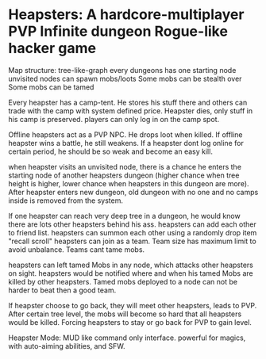 # Heapsters: A hardcore-multiplayer PVP Infinite dungeon Rogue-like hacker game

Map structure: tree-like-graph
every dungeons has one starting node
unvisited nodes can spawn mobs/loots
Some mobs can be stealth over
Some mobs can be tamed

Every heapster has a camp-tent. He stores his stuff there and others can trade with the camp with system defined price.
Heapster dies, only stuff in his camp is preserved.
players can only log in on the camp spot.

Offline heapsters act as a PVP NPC. He drops loot when killed. 
If offline heapster wins a battle, he still weakens. 
If a heapster dont log online for certain period, he should be so weak and become an easy kill.

when heapster visits an unvisited node, there is a chance he enters the starting node of another heapsters dungeon (higher chance when tree height is higher, lower chance when heapsters in this dungeon are more). 
After heapster enters new dungeon, old dungeon with no one and no camps inside is removed from the system. 



If one heapster can reach very deep tree in a dungeon, he would know there are lots other heapsters behind his ass.
heapsters can add each other to friend list. 
heapsters can summon each other using a randomly drop item "recall scroll"
heapsters can join as a team. Team size has maximum limit to avoid unbalance.
Teams cant tame mobs.

heapsters can left tamed Mobs in any node, which attacks other heapsters on sight. heapsters would be notified where and when his tamed Mobs are killed by other heapsters.
Tamed mobs deployed to a node can not be harder to beat then a good team.

If heapster choose to go back, they will meet other heapsters, leads to PVP.
After certain tree level, the mobs will become so hard that all heapsters would be killed. Forcing heapsters to stay or go back for PVP to gain level.

Heapster Mode: MUD like command only interface. powerful for magics, with auto-aiming abilities, and SFW.

